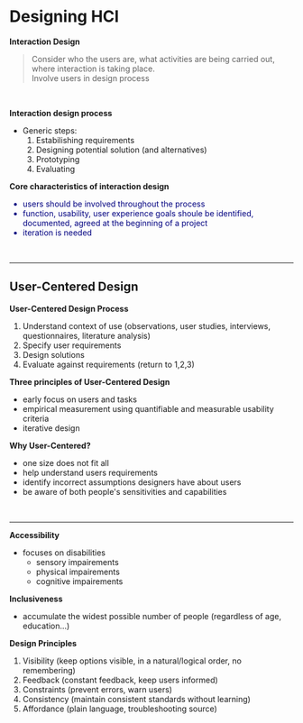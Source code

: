 # **Designing HCI**
**Interaction Design**
> Consider who the users are, what activities are being carried out, where interaction is taking place.  
> Involve users in design process

&nbsp;

**Interaction design process**  
* Generic steps:
  1. Estabilishing requirements
  2. Designing potential solution (and alternatives)
  3. Prototyping 
  4. Evaluating

**Core characteristics of interaction design**
<font color=#000080>
* users should be involved throughout the process
* function, usability, user experience goals shoule be identified, documented, agreed at the beginning of a project
* iteration is needed
</font>

&nbsp;
***
## User-Centered Design
**User-Centered Design Process**
1. Understand context of use (observations, user studies, interviews, questionnaires, literature analysis)
2. Specify user requirements
3. Design solutions
4. Evaluate against requirements (return to 1,2,3)

**Three principles of User-Centered Design**
* early focus on users and tasks
* empirical measurement using quantifiable and measurable usability criteria
* iterative design
  
**Why User-Centered?**
* one size does not fit all
* help understand users requirements
* identify incorrect assumptions designers have about users
* be aware of both people's sensitivities and capabilities

&nbsp;
***
**Accessibility**
* focuses on disabilities  
  * sensory impairements
  * physical impairements
  * cognitive impairements    

**Inclusiveness**
 * accumulate the widest possible number of people (regardless of age, education...) 

**Design Principles**
1. Visibility (keep options visible, in a natural/logical order, no remembering)
2. Feedback (constant feedback, keep users informed)
3. Constraints (prevent errors, warn users)
4. Consistency (maintain consistent standards without learning)
5. Affordance (plain language, troubleshooting source)